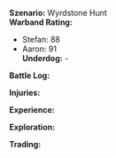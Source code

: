 **Szenario:** Wyrdstone Hunt  
**Warband Rating:**  
 - Stefan: 88  
 - Aaron: 91  
**Underdog:** -  
 
**Battle Log:**  

 
**Injuries:**  

 
**Experience:**  

 
**Exploration:**  


**Trading:**  
